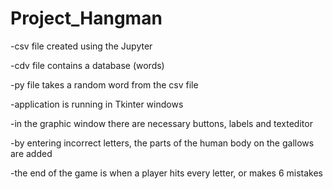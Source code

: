 # Project_Hangman


-csv file created using the Jupyter

-cdv file contains a database (words)

-py file takes a random word from the csv file


-application is running in Tkinter windows


-in the graphic window there are necessary buttons, labels and texteditor


-by entering incorrect letters, the parts of the human body on the gallows are added


-the end of the game is when a player hits every letter, or makes 6 mistakes
